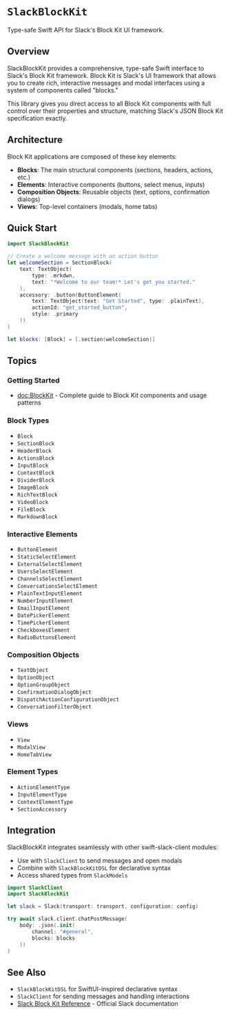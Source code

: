 # ``SlackBlockKit``

Type-safe Swift API for Slack's Block Kit UI framework.

## Overview

SlackBlockKit provides a comprehensive, type-safe Swift interface to Slack's Block Kit framework. Block Kit is Slack's UI framework that allows you to create rich, interactive messages and modal interfaces using a system of components called "blocks."

This library gives you direct access to all Block Kit components with full control over their properties and structure, matching Slack's JSON Block Kit specification exactly.

## Architecture

Block Kit applications are composed of these key elements:

- **Blocks**: The main structural components (sections, headers, actions, etc.)
- **Elements**: Interactive components (buttons, select menus, inputs)
- **Composition Objects**: Reusable objects (text, options, confirmation dialogs)
- **Views**: Top-level containers (modals, home tabs)

## Quick Start

```swift
import SlackBlockKit

// Create a welcome message with an action button
let welcomeSection = SectionBlock(
    text: TextObject(
        type: .mrkdwn,
        text: "*Welcome to our team!* Let's get you started."
    ),
    accessory: .button(ButtonElement(
        text: TextObject(text: "Get Started", type: .plainText),
        actionId: "get_started_button",
        style: .primary
    ))
)

let blocks: [Block] = [.section(welcomeSection)]
```

## Topics

### Getting Started

- <doc:BlockKit> - Complete guide to Block Kit components and usage patterns

### Block Types

- ``Block``
- ``SectionBlock``
- ``HeaderBlock``
- ``ActionsBlock``
- ``InputBlock``
- ``ContextBlock``
- ``DividerBlock``
- ``ImageBlock``
- ``RichTextBlock``
- ``VideoBlock``
- ``FileBlock``
- ``MarkdownBlock``

### Interactive Elements

- ``ButtonElement``
- ``StaticSelectElement``
- ``ExternalSelectElement``
- ``UsersSelectElement``
- ``ChannelsSelectElement``
- ``ConversationsSelectElement``
- ``PlainTextInputElement``
- ``NumberInputElement``
- ``EmailInputElement``
- ``DatePickerElement``
- ``TimePickerElement``
- ``CheckboxesElement``
- ``RadioButtonsElement``

### Composition Objects

- ``TextObject``
- ``OptionObject``
- ``OptionGroupObject``
- ``ConfirmationDialogObject``
- ``DispatchActionConfigurationObject``
- ``ConversationFilterObject``

### Views

- ``View``
- ``ModalView``
- ``HomeTabView``

### Element Types

- ``ActionElementType``
- ``InputElementType``
- ``ContextElementType``
- ``SectionAccessory``

## Integration

SlackBlockKit integrates seamlessly with other swift-slack-client modules:

- Use with ``SlackClient`` to send messages and open modals
- Combine with ``SlackBlockKitDSL`` for declarative syntax
- Access shared types from ``SlackModels``

```swift
import SlackClient
import SlackBlockKit

let slack = Slack(transport: transport, configuration: config)

try await slack.client.chatPostMessage(
    body: .json(.init(
        channel: "#general",
        blocks: blocks
    ))
)
```

## See Also

- ``SlackBlockKitDSL`` for SwiftUI-inspired declarative syntax
- ``SlackClient`` for sending messages and handling interactions
- [Slack Block Kit Reference](https://api.slack.com/block-kit) - Official Slack documentation
